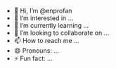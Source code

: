 - 👋 Hi, I’m @enprofan
- 👀 I’m interested in ...
- 🌱 I’m currently learning ...
- 💞️ I’m looking to collaborate on ...
- 📫 How to reach me ...
- 😄 Pronouns: ...
- ⚡ Fun fact: ...

<!---
enprofan/enprofan is a ✨ special ✨ repository because its `README.md` (this file) appears on your GitHub profile.
You can click the Preview link to take a look at your changes.
--->
